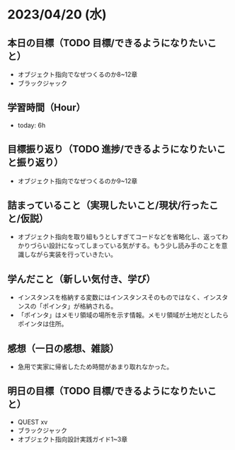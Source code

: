 # 2023/04/20 (水)

## 本日の目標（TODO 目標/できるようになりたいこと）

- オブジェクト指向でなぜつくるのか8~12章
- ブラックジャック

## 学習時間（Hour）

- today: 6h

## 目標振り返り（TODO 進捗/できるようになりたいこと振り返り）

- オブジェクト指向でなぜつくるのか9~12章

## 詰まっていること（実現したいこと/現状/行ったこと/仮説）

- オブジェクト指向を取り組もうとしすぎてコードなどを省略化し、返ってわかりづらい設計になってしまっている気がする。もう少し読み手のことを意識しながら実装を行っていきたい。

## 学んだこと（新しい気付き、学び）

- インスタンスを格納する変数にはインスタンスそのものではなく、インスタンスの「ポインタ」が格納される。
- 「ポインタ」はメモリ領域の場所を示す情報。メモリ領域が土地だとしたらポインタは住所。

## 感想（一日の感想、雑談）

- 急用で実家に帰省したため時間があまり取れなかった。

## 明日の目標（TODO 目標/できるようになりたいこと）

- QUEST xv
- ブラックジャック
- オブジェクト指向設計実践ガイド1~3章